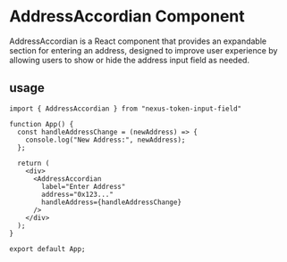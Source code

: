 # AddressAccordian Component

AddressAccordian is a React component that provides an expandable section for entering an address, designed to improve user experience by allowing users to show or hide the address input field as needed.

## usage

```
import { AddressAccordian } from "nexus-token-input-field"

function App() {
  const handleAddressChange = (newAddress) => {
    console.log("New Address:", newAddress);
  };

  return (
    <div>
      <AddressAccordian
        label="Enter Address"
        address="0x123..."
        handleAddress={handleAddressChange}
      />
    </div>
  );
}

export default App;

```

